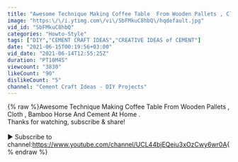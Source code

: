 ```yaml
---
title: "Awesome Technique Making Coffee Table  From Wooden Pallets , Cloth , Bamboo Horse And Cement ."
image: "https:\/\/i.ytimg.com\/vi\/SbFMkuC8hbQ\/hqdefault.jpg"
vid_id: "SbFMkuC8hbQ"
categories: "Howto-Style"
tags: ["DIY","CEMENT CRAFT IDEAS","CREATIVE IDEAS of CEMENT"]
date: "2021-06-15T00:19:56+03:00"
vid_date: "2021-06-14T12:55:25Z"
duration: "PT10M4S"
viewcount: "3830"
likeCount: "90"
dislikeCount: "5"
channel: "Cement Craft Ideas - DIY Projects"
---
```

{% raw %}Awesome Technique Making Coffee Table From Wooden Pallets , Cloth , Bamboo Horse And Cement At Home .<br />Thanks for watching, subscribe &amp; share!<br /><br />► Subscribe to channel:<a rel="nofollow" target="blank" href="https://www.youtube.com/channel/UCL44bjEQeiu3xOzCwy6wr0A">https://www.youtube.com/channel/UCL44bjEQeiu3xOzCwy6wr0A</a>{% endraw %}
